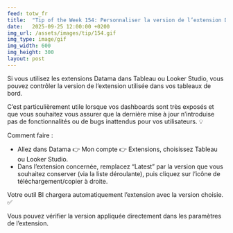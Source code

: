 ```yaml
---
feed: totw_fr
title:  "Tip of the Week 154: Personnaliser la version de l’extension Datama dans vos outils BI 📊"
date:   2025-09-25 12:00:00 +0200
img_url: /assets/images/tip/154.gif
img_type: image/gif
img_width: 600
img_height: 300
layout: post
---
```


Si vous utilisez les extensions Datama dans Tableau ou Looker Studio, vous pouvez contrôler la version de l’extension utilisée dans vos tableaux de bord.

C’est particulièrement utile lorsque vos dashboards sont très exposés et que vous souhaitez vous assurer que la dernière mise à jour n’introduise pas de fonctionnalités ou de bugs inattendus pour vos utilisateurs. 💡 

Comment faire :
 * Allez dans Datama 👉 Mon compte 👉 Extensions, choisissez Tableau ou Looker Studio.
 * Dans l’extension concernée, remplacez “Latest” par la version que vous souhaitez conserver (via la liste déroulante), puis cliquez sur l’icône de téléchargement/copier à droite.

Votre outil BI chargera automatiquement l’extension avec la version choisie. ✅

Vous pouvez vérifier la version appliquée directement dans les paramètres de l’extension.
